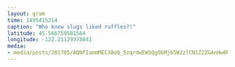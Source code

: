 ```yaml
---
layout: gram
time: 1495415214
caption: "Who knew slugs liked ruffles?!"
latitude: 45.566759581564
longitude: -122.21129370841
media:
- media/posts/201705/AQNfIaomMEC38oQ_5zqrdwEWSQgOGMj65WZzlCN1Z2ZGAnHw6N2u9GuGWFUt050eLuiecsaoYzBZcXcKK2dkDOMWT5Dtrwd6ky_gHLM_17856021394190794.mp4
---
```

